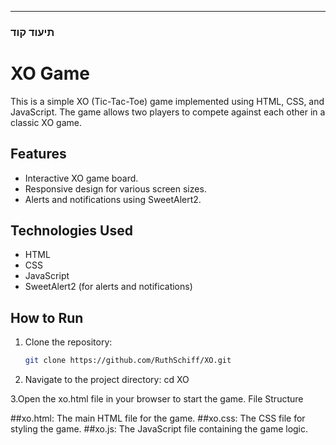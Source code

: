 
---

### **תיעוד קוד**

# XO Game

This is a simple XO (Tic-Tac-Toe) game implemented using HTML, CSS, and JavaScript. The game allows two players to compete against each other in a classic XO game.

## Features
- Interactive XO game board.
- Responsive design for various screen sizes.
- Alerts and notifications using SweetAlert2.

## Technologies Used
- HTML
- CSS
- JavaScript
- SweetAlert2 (for alerts and notifications)

## How to Run
1. Clone the repository:
   ```bash
   git clone https://github.com/RuthSchiff/XO.git
2. Navigate to the project directory:
  cd XO

  3.Open the xo.html file in your browser to start the game.
File Structure

##xo.html:
The main HTML file for the game.
##xo.css:
The CSS file for styling the game.
##xo.js:
The JavaScript file containing the game logic.

